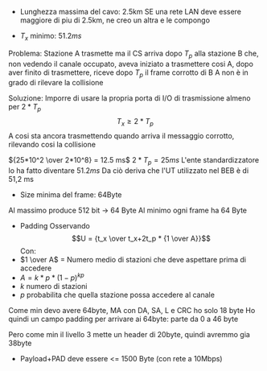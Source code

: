 - Lunghezza massima del cavo: 2.5km
SE una rete LAN deve essere maggiore di piu di 2.5km, ne creo un altra e le compongo

- $T_x$ minimo: $51.2 ms$

Problema:
Stazione A trasmette ma il CS arriva dopo $T_p$ alla stazione B che, non vedendo il canale occupato, aveva iniziato a trasmettere cosi A, dopo aver finito di trasmettere, riceve dopo $T_p$ il frame corrotto di B
A non è in grado di rilevare la collisione 

Soluzione: 
Imporre di usare la propria porta di I/O di trasmissione almeno per $2 * T_p$
$$T_x \geq 2 * T_p$$
A cosi sta ancora trasmettendo quando arriva il messaggio corrotto, rilevando cosi la collisione 

${25*10^2 \over 2*10^8} = 12.5 ms$
$2 * T_p = 25 ms$
L'ente standardizzatore lo ha fatto diventare $51.2 ms$
Da ciò deriva che l'UT utilizzato nel BEB è di 51,2 ms

- Size minima del frame: 64Byte

Al massimo produce 512 bit -> 64 Byte 
Al minimo ogni frame ha 64 Byte 

- Padding
Osservando $$U = {t_x \over t_x+2t_p * {1 \over A}}$$
Con: 
- $1 \over A$ = Numero medio di stazioni che deve aspettare prima di accedere
- $A= k*p * (1-p)^{kp}$
- $k$ numero di stazioni
- $p$ probabilita che quella stazione possa accedere al canale 

Come min devo avere 64byte, MA con DA, SA, L e CRC ho solo 18 byte
Ho quindi un campo padding per arrivare ai 64byte: parte da 0 a 46 byte

Pero come min il livello 3 mette un header di 20byte, quindi avremmo gia 38byte

- Payload+PAD deve essere <= 1500 Byte (con rete a 10Mbps)